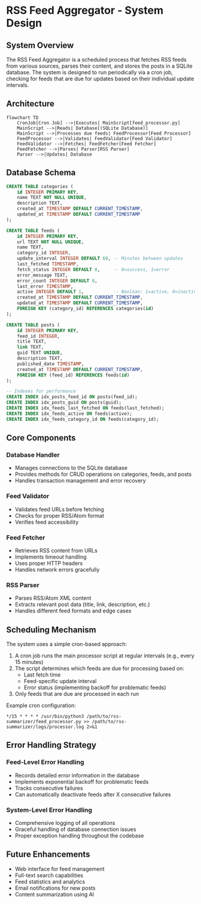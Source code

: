 # RSS Feed Aggregator - System Design

## System Overview
The RSS Feed Aggregator is a scheduled process that fetches RSS feeds from various sources, parses their content, and stores the posts in a SQLite database. The system is designed to run periodically via a cron job, checking for feeds that are due for updates based on their individual update intervals.

## Architecture

```mermaid
flowchart TD
    CronJob[Cron Job] -->|Executes| MainScript[feed_processor.py]
    MainScript -->|Reads| Database[(SQLite Database)]
    MainScript -->|Processes due feeds| FeedProcessor[Feed Processor]
    FeedProcessor -->|Validates| FeedValidator[Feed Validator]
    FeedValidator -->|Fetches| FeedFetcher[Feed Fetcher]
    FeedFetcher -->|Parses| Parser[RSS Parser]
    Parser -->|Updates| Database
```

## Database Schema

```sql
CREATE TABLE categories (
    id INTEGER PRIMARY KEY,
    name TEXT NOT NULL UNIQUE,
    description TEXT,
    created_at TIMESTAMP DEFAULT CURRENT_TIMESTAMP,
    updated_at TIMESTAMP DEFAULT CURRENT_TIMESTAMP
);

CREATE TABLE feeds (
    id INTEGER PRIMARY KEY,
    url TEXT NOT NULL UNIQUE,
    name TEXT,
    category_id INTEGER,
    update_interval INTEGER DEFAULT 60, -- Minutes between updates
    last_fetched TIMESTAMP,
    fetch_status INTEGER DEFAULT 0,     -- 0=success, 1=error
    error_message TEXT,
    error_count INTEGER DEFAULT 0,
    last_error TIMESTAMP,
    active INTEGER DEFAULT 1,           -- Boolean: 1=active, 0=inactive
    created_at TIMESTAMP DEFAULT CURRENT_TIMESTAMP,
    updated_at TIMESTAMP DEFAULT CURRENT_TIMESTAMP,
    FOREIGN KEY (category_id) REFERENCES categories(id)
);

CREATE TABLE posts (
    id INTEGER PRIMARY KEY,
    feed_id INTEGER,
    title TEXT,
    link TEXT,
    guid TEXT UNIQUE,
    description TEXT,
    published_date TIMESTAMP,
    created_at TIMESTAMP DEFAULT CURRENT_TIMESTAMP,
    FOREIGN KEY (feed_id) REFERENCES feeds(id)
);

-- Indexes for performance
CREATE INDEX idx_posts_feed_id ON posts(feed_id);
CREATE INDEX idx_posts_guid ON posts(guid);
CREATE INDEX idx_feeds_last_fetched ON feeds(last_fetched);
CREATE INDEX idx_feeds_active ON feeds(active);
CREATE INDEX idx_feeds_category_id ON feeds(category_id);
```

## Core Components

### Database Handler
- Manages connections to the SQLite database
- Provides methods for CRUD operations on categories, feeds, and posts
- Handles transaction management and error recovery

### Feed Validator
- Validates feed URLs before fetching
- Checks for proper RSS/Atom format
- Verifies feed accessibility

### Feed Fetcher
- Retrieves RSS content from URLs
- Implements timeout handling
- Uses proper HTTP headers
- Handles network errors gracefully

### RSS Parser
- Parses RSS/Atom XML content
- Extracts relevant post data (title, link, description, etc.)
- Handles different feed formats and edge cases

## Scheduling Mechanism
The system uses a simple cron-based approach:

1. A cron job runs the main processor script at regular intervals (e.g., every 15 minutes)
2. The script determines which feeds are due for processing based on:
   - Last fetch time
   - Feed-specific update interval
   - Error status (implementing backoff for problematic feeds)
3. Only feeds that are due are processed in each run

Example cron configuration:
```
*/15 * * * * /usr/bin/python3 /path/to/rss-summarizer/feed_processor.py >> /path/to/rss-summarizer/logs/processor.log 2>&1
```

## Error Handling Strategy

### Feed-Level Error Handling
- Records detailed error information in the database
- Implements exponential backoff for problematic feeds
- Tracks consecutive failures
- Can automatically deactivate feeds after X consecutive failures

### System-Level Error Handling
- Comprehensive logging of all operations
- Graceful handling of database connection issues
- Proper exception handling throughout the codebase

## Future Enhancements
- Web interface for feed management
- Full-text search capabilities
- Feed statistics and analytics
- Email notifications for new posts
- Content summarization using AI
